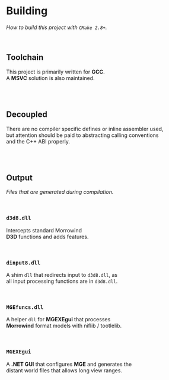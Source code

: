 
# Building

*How to build this project with `CMake 2.8+`.*

<br>

## Toolchain

This project is primarily written for **GCC**. <br>
A **MSVC** solution is also maintained.

<br>
<br>

## Decoupled

There are no compiler specific defines or inline assembler used, <br>
but attention should be paid to abstracting calling conventions <br>
and the C++ ABI properly.

<br>
<br>

## Output

*Files that are generated during compilation.*

<br>

### `d3d8.dll`

Intercepts standard Morrowind <br>
**D3D** functions and adds features.

<br>

### `dinput8.dll`

A shim `dll` that redirects input to `d3d8.dll`, as <br>
all input processing functions are in `d3d8.dll`.

<br>

### `MGEfuncs.dll`

A helper `dll` for **MGEXEgui** that processes <br>
**Morrowind** format models with niflib / tootlelib.

<br>

### `MGEXEgui`

A **.NET GUI** that configures **MGE** and generates the <br>
distant world files that allows long view ranges.

<br>




